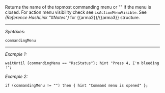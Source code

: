 Returns the name of the topmost commanding menu or "" if the menu is closed. For action menu visibility check see `isActionMenuVisible`. See *(Reference HashLink "#Notes")* for {{arma2}}/{{arma3}} structure.


---
*Syntaxes:*

`commandingMenu`

---
*Example 1:*

```sqf
waitUntil {commandingMenu == "RscStatus"}; hint "Press 4, I'm bleeding !";
```

*Example 2:*

```sqf
if (commandingMenu != "") then { hint "Command menu is opened" };
```
